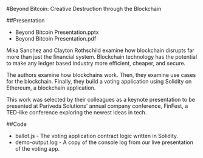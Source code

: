 #Beyond Bitcoin: Creative Destruction through the Blockchain

##Presentation
- Beyond Bitcoin Presentation.pptx
- Beyond Bitcoin Presentation.pdf

Mika Sanchez and Clayton Rothschild examine how blockchain disrupts far more than just the financial system. Blockchain technology has the potential to make any ledger based industry more efficient, cheaper, and secure.

The authors examine how blockchains work. Then, they examine use cases for the blockchain. Finally, they build a voting application using Solidity on Ethereum, a blockchain application.

This work was selected by their colleagues as a keynote presentation to be presented at Pariveda Solutions' annual company conference, FinFest, a TED-like conference exploring the newest ideas in tech.

##Code
- ballot.js - The voting application contract logic written in Solidity.
- demo-output.log - A copy of the console log from our live presentation of the voting app.
